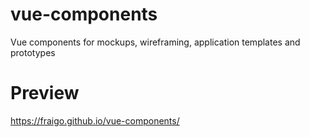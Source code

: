 # vue-components
Vue components for mockups, wireframing, application templates and prototypes

# Preview
https://fraigo.github.io/vue-components/


